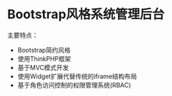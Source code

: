 # Bootstrap风格系统管理后台

主要特点：

- Bootstrap简约风格
- 使用ThinkPHP框架
- 基于MVC模式开发
- 使用Widget扩展代替传统的iframe结构布局
- 基于角色访问控制的权限管理系统(RBAC)

